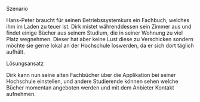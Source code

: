 
Szenario

Hans-Peter braucht für seinen Betriebssystemkurs ein Fachbuch, welches ihm im Laden zu teuer ist. Dirk mistet währenddessen sein Zimmer aus und findet einige Bücher aus seinem Studium, die in seiner Wohnung zu viel Platz wegnehmen. Dieser hat aber keine Lust diese zu Verschicken sondern möchte sie gerne lokal an der Hochschule loswerden, da er sich dort täglich aufhält.

Lösungsansatz

Dirk kann nun seine alten Fachbücher über die Applikation bei seiner Hochschule einstellen, und andere Studierende können sehen welche Bücher momentan angeboten werden und mit dem Anbieter Kontakt aufnehmen.